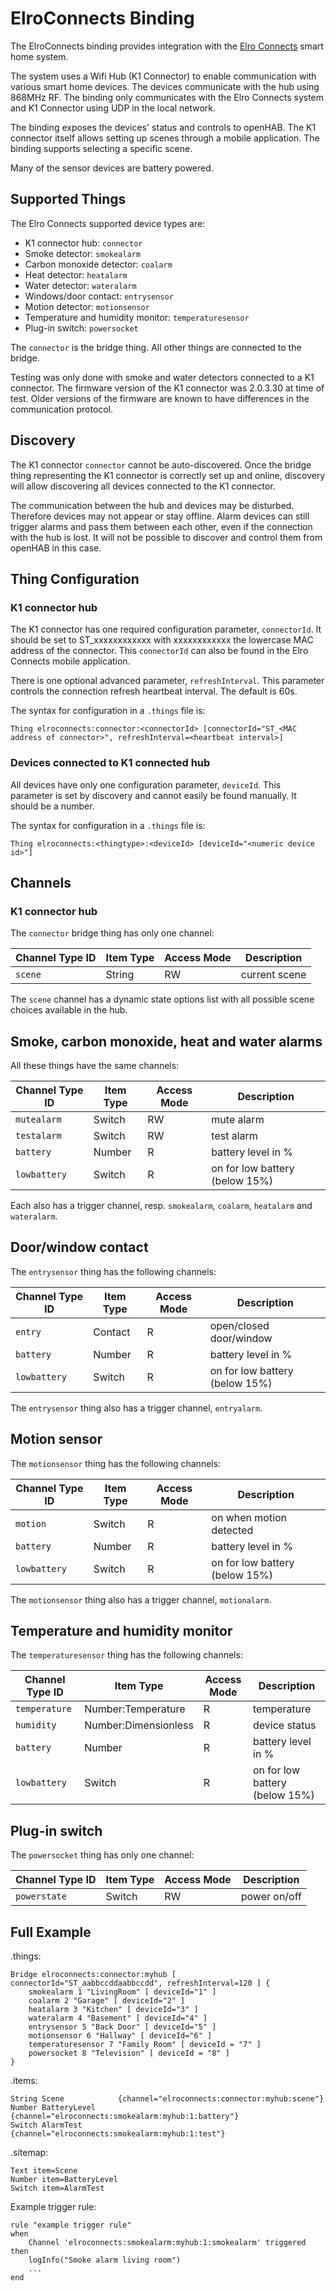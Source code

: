 # ElroConnects Binding

The ElroConnects binding provides integration with the [Elro Connects](https://www.elro.eu/en/smart-home) smart home system.

The system uses a Wifi Hub (K1 Connector) to enable communication with various smart home devices.
The devices communicate with the hub using 868MHz RF.
The binding only communicates with the Elro Connects system and K1 Connector using UDP in the local network.

The binding exposes the devices' status and controls to openHAB.
The K1 connector itself allows setting up scenes through a mobile application.
The binding supports selecting a specific scene.

Many of the sensor devices are battery powered.

## Supported Things

The Elro Connects supported device types are:

* K1 connector hub: `connector`
* Smoke detector: `smokealarm`
* Carbon monoxide detector: `coalarm`
* Heat detector: `heatalarm`
* Water detector: `wateralarm`
* Windows/door contact: `entrysensor`
* Motion detector: `motionsensor`
* Temperature and humidity monitor: `temperaturesensor`
* Plug-in switch: `powersocket`

The `connector` is the bridge thing.
All other things are connected to the bridge.

Testing was only done with smoke and water detectors connected to a K1 connector.
The firmware version of the K1 connector was 2.0.3.30 at time of test.
Older versions of the firmware are known to have differences in the communication protocol.

## Discovery

The K1 connector `connector` cannot be auto-discovered.
Once the bridge thing representing the K1 connector is correctly set up and online, discovery will allow discovering all devices connected to the K1 connector.

The communication between the hub and devices may be disturbed.
Therefore devices may not appear or stay offline.
Alarm devices can still trigger alarms and pass them between each other, even if the connection with the hub is lost.
It will not be possible to discover and control them from openHAB in this case.

## Thing Configuration

### K1 connector hub

The K1 connector has one required configuration parameter, `connectorId`.
It should be set to ST_xxxxxxxxxxxx with xxxxxxxxxxxx the lowercase MAC address of the connector.
This `connectorId` can also be found in the Elro Connects mobile application.
                    
There is one optional advanced parameter, `refreshInterval`.
This parameter controls the connection refresh heartbeat interval.
The default is 60s.

The syntax for configuration in a `.things` file is:

```
Thing elroconnects:connector:<connectorId> [connectorId="ST_<MAC address of connector>", refreshInterval=<heartbeat interval>]
```

### Devices connected to K1 connected hub

All devices have only one configuration parameter, `deviceId`.
This parameter is set by discovery and cannot easily be found manually.
It should be a number.

The syntax for configuration in a `.things` file is:

```
Thing elroconnects:<thingtype>:<deviceId> [deviceId="<numeric device id>"]
```

## Channels

### K1 connector hub

The `connector` bridge thing has only one channel:

| Channel Type ID    | Item Type            | Access Mode | Description                                        |
|--------------------|----------------------|-------------|----------------------------------------------------|
| `scene`            | String               | RW          | current scene                                      |

The `scene` channel has a dynamic state options list with all possible scene choices available in the hub.

## Smoke, carbon monoxide, heat and water alarms

All these things have the same channels:

| Channel Type ID    | Item Type            | Access Mode | Description                                        |
|--------------------|----------------------|-------------|----------------------------------------------------|
| `mutealarm`        | Switch               | RW          | mute alarm                                         |
| `testalarm`        | Switch               | RW          | test alarm                                         |
| `battery`          | Number               | R           | battery level in %                                 |
| `lowbattery`       | Switch               | R           | on for low battery (below 15%)                     |

Each also has a trigger channel, resp. `smokealarm`, `coalarm`, `heatalarm` and `wateralarm`.

## Door/window contact

The `entrysensor` thing has the following channels:

| Channel Type ID    | Item Type            | Access Mode | Description                                        |
|--------------------|----------------------|-------------|----------------------------------------------------|
| `entry`            | Contact              | R           | open/closed door/window                            |
| `battery`          | Number               | R           | battery level in %                                 |
| `lowbattery`       | Switch               | R           | on for low battery (below 15%)                     |

The `entrysensor` thing also has a trigger channel, `entryalarm`.

## Motion sensor

The `motionsensor` thing has the following channels:

| Channel Type ID    | Item Type            | Access Mode | Description                                        |
|--------------------|----------------------|-------------|----------------------------------------------------|
| `motion`           | Switch               | R           | on when motion detected                            |
| `battery`          | Number               | R           | battery level in %                                 |
| `lowbattery`       | Switch               | R           | on for low battery (below 15%)                     |

The `motionsensor` thing also has a trigger channel, `motionalarm`.

## Temperature and humidity monitor

The `temperaturesensor` thing has the following channels:

| Channel Type ID    | Item Type            | Access Mode | Description                                        |
|--------------------|----------------------|-------------|----------------------------------------------------|
| `temperature`      | Number:Temperature   | R           | temperature                                        |
| `humidity`         | Number:Dimensionless | R           | device status                                      |
| `battery`          | Number               | R           | battery level in %                                 |
| `lowbattery`       | Switch               | R           | on for low battery (below 15%)                     |

## Plug-in switch

The `powersocket` thing has only one channel:

| Channel Type ID    | Item Type            | Access Mode | Description                                        |
|--------------------|----------------------|-------------|----------------------------------------------------|
| `powerstate`       | Switch               | RW          | power on/off                                       |


## Full Example

.things:

```
Bridge elroconnects:connector:myhub [ connectorId="ST_aabbccddaabbccdd", refreshInterval=120 ] {
    smokealarm 1 "LivingRoom" [ deviceId="1" ]
    coalarm 2 "Garage" [ deviceId="2" ]
    heatalarm 3 "Kitchen" [ deviceId="3" ]
    wateralarm 4 "Basement" [ deviceId="4" ]
    entrysensor 5 "Back Door" [ deviceId="5" ]
    motionsensor 6 "Hallway" [ deviceId="6" ]
    temperaturesensor 7 "Family Room" [ deviceId = "7" ]
    powersocket 8 "Television" [ deviceId = "8" ]
}
```

.items:

```
String Scene            {channel="elroconnects:connector:myhub:scene"}
Number BatteryLevel     {channel="elroconnects:smokealarm:myhub:1:battery"}
Switch AlarmTest        {channel="elroconnects:smokealarm:myhub:1:test"}
```

.sitemap:

```
Text item=Scene
Number item=BatteryLevel
Switch item=AlarmTest
```

Example trigger rule:

```
rule "example trigger rule"
when
    Channel 'elroconnects:smokealarm:myhub:1:smokealarm' triggered
then
    logInfo("Smoke alarm living room")
    ...
end
```


